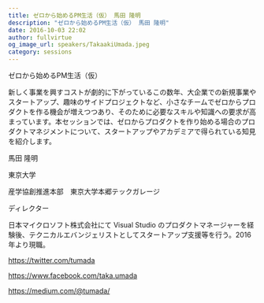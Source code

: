 ```yaml
---
title: ゼロから始めるPM生活（仮） 馬田 隆明
description: "ゼロから始めるPM生活（仮） 馬田 隆明"
date: 2016-10-03 22:02
author: fullvirtue
og_image_url: speakers/TakaakiUmada.jpeg
category: sessions
---
```


ゼロから始めるPM生活（仮）

新しく事業を興すコストが劇的に下がっているこの数年、大企業での新規事業やスタートアップ、趣味のサイドプロジェクトなど、小さなチームでゼロからプロダクトを作る機会が増えつつあり、そのために必要なスキルや知識への要求が高まっています。本セッションでは、ゼロからプロダクトを作り始める場合のプロダクトマネジメントについて、スタートアップやアカデミアで得られている知見を紹介します。

馬田 隆明

東京大学

産学協創推進本部　東京大学本郷テックガレージ

ディレクター

日本マイクロソフト株式会社にて Visual Studio のプロダクトマネージャーを経験後、テクニカルエバンジェリストとしてスタートアップ支援等を行う。2016 年より現職。

https://twitter.com/tumada

https://www.facebook.com/taka.umada

https://medium.com/@tumada/
